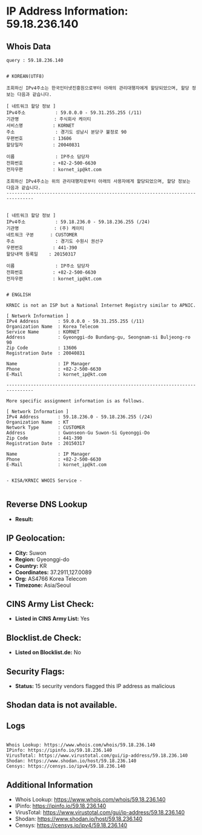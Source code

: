 # IP Address Information: 59.18.236.140

## Whois Data
```
query : 59.18.236.140


# KOREAN(UTF8)

조회하신 IPv4주소는 한국인터넷진흥원으로부터 아래의 관리대행자에게 할당되었으며, 할당 정보는 다음과 같습니다.

[ 네트워크 할당 정보 ]
IPv4주소           : 59.0.0.0 - 59.31.255.255 (/11)
기관명             : 주식회사 케이티
서비스명           : KORNET
주소               : 경기도 성남시 분당구 불정로 90
우편번호           : 13606
할당일자           : 20040831

이름               : IP주소 담당자
전화번호           : +82-2-500-6630
전자우편           : kornet_ip@kt.com

조회하신 IPv4주소는 위의 관리대행자로부터 아래의 사용자에게 할당되었으며, 할당 정보는 다음과 같습니다.
--------------------------------------------------------------------------------


[ 네트워크 할당 정보 ]
IPv4주소           : 59.18.236.0 - 59.18.236.255 (/24)
기관명             : (주) 케이티
네트워크 구분      : CUSTOMER
주소               : 경기도 수원시 권선구
우편번호           : 441-390
할당내역 등록일    : 20150317

이름               : IP주소 담당자
전화번호           : +82-2-500-6630
전자우편           : kornet_ip@kt.com


# ENGLISH

KRNIC is not an ISP but a National Internet Registry similar to APNIC.

[ Network Information ]
IPv4 Address       : 59.0.0.0 - 59.31.255.255 (/11)
Organization Name  : Korea Telecom
Service Name       : KORNET
Address            : Gyeonggi-do Bundang-gu, Seongnam-si Buljeong-ro 90
Zip Code           : 13606
Registration Date  : 20040831

Name               : IP Manager
Phone              : +82-2-500-6630
E-Mail             : kornet_ip@kt.com

--------------------------------------------------------------------------------

More specific assignment information is as follows.

[ Network Information ]
IPv4 Address       : 59.18.236.0 - 59.18.236.255 (/24)
Organization Name  : KT
Network Type       : CUSTOMER
Address            : Gwonseon-Gu Suwon-Si Gyeonggi-Do
Zip Code           : 441-390
Registration Date  : 20150317

Name               : IP Manager
Phone              : +82-2-500-6630
E-Mail             : kornet_ip@kt.com


- KISA/KRNIC WHOIS Service -


```
## Reverse DNS Lookup
- **Result:** 

## IP Geolocation:
- **City:** Suwon
- **Region:** Gyeonggi-do
- **Country:** KR
- **Coordinates:** 37.2911,127.0089
- **Org:** AS4766 Korea Telecom
- **Timezone:** Asia/Seoul

## CINS Army List Check:
- **Listed in CINS Army List:** 
Yes

## Blocklist.de Check:
- **Listed on Blocklist.de:** 
No

## Security Flags:
- **Status:** 15 security vendors flagged this IP address as malicious

## Shodan data is not available.

## Logs
```

Whois Lookup: https://www.whois.com/whois/59.18.236.140
IPinfo: https://ipinfo.io/59.18.236.140
VirusTotal: https://www.virustotal.com/gui/ip-address/59.18.236.140
Shodan: https://www.shodan.io/host/59.18.236.140
Censys: https://censys.io/ipv4/59.18.236.140

```
## Additional Information
- Whois Lookup: https://www.whois.com/whois/59.18.236.140
- IPinfo: https://ipinfo.io/59.18.236.140
- VirusTotal: https://www.virustotal.com/gui/ip-address/59.18.236.140
- Shodan: https://www.shodan.io/host/59.18.236.140
- Censys: https://censys.io/ipv4/59.18.236.140

